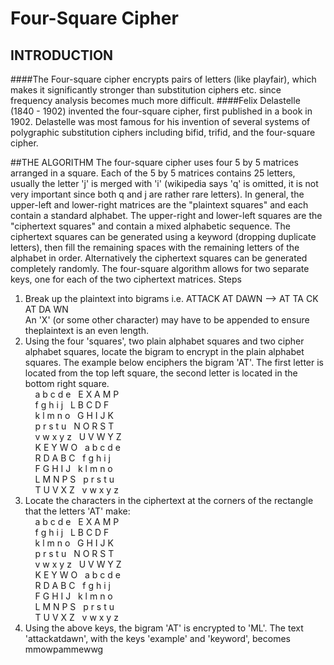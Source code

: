 # Four-Square Cipher
## INTRODUCTION
####The Four-square cipher encrypts pairs of letters (like playfair), which makes it significantly stronger than substitution ciphers etc. since frequency analysis becomes much more difficult.
####Felix Delastelle (1840 - 1902) invented the four-square cipher, first published in a book in 1902. Delastelle was most famous for his invention of several systems of polygraphic substitution ciphers including bifid, trifid, and the four-square cipher.

##THE ALGORITHM
The four-square cipher uses four 5 by 5 matrices arranged in a square. Each of the 5 by 5 matrices contains 25 letters, usually the letter 'j' is merged with 'i' (wikipedia says 'q' is omitted, it is not very important since both q and j are rather rare letters). In general, the upper-left and lower-right matrices are the "plaintext squares" and each contain a standard alphabet. The upper-right and lower-left squares are the "ciphertext squares" and contain a mixed alphabetic sequence.
The ciphertext squares can be generated using a keyword (dropping duplicate letters), then fill the remaining spaces with the remaining letters of the alphabet in order. Alternatively the ciphertext squares can be generated completely randomly. The four-square algorithm allows for two separate keys, one for each of the two ciphertext matrices.
Steps
1. Break up the plaintext into bigrams i.e. ATTACK AT DAWN --> AT TA CK AT DA WN<br />
An 'X' (or some other character) may have to be appended to ensure theplaintext is an even length.
2. Using the four 'squares', two plain alphabet squares and two cipher alphabet squares, locate the bigram to encrypt in the plain alphabet squares. The example below enciphers the bigram 'AT'. The first letter is located from the top left square, the second letter is located in the bottom right square.<br />
&nbsp;&nbsp;&nbsp;&nbsp;a b c d e&nbsp;&nbsp;   E X A M P<br />
&nbsp;&nbsp;&nbsp;&nbsp;f g h i j&nbsp;&nbsp;   L B C D F<br />
&nbsp;&nbsp;&nbsp;&nbsp;k l m n o&nbsp;&nbsp;   G H I J K<br />
&nbsp;&nbsp;&nbsp;&nbsp;p r s t u&nbsp;&nbsp;   N O R S T<br />
&nbsp;&nbsp;&nbsp;&nbsp;v w x y z&nbsp;&nbsp;   U V W Y Z<br />
&nbsp;&nbsp;&nbsp;&nbsp;K E Y W O&nbsp;&nbsp;   a b c d e<br />
&nbsp;&nbsp;&nbsp;&nbsp;R D A B C&nbsp;&nbsp;   f g h i j<br />
&nbsp;&nbsp;&nbsp;&nbsp;F G H I J&nbsp;&nbsp;   k l m n o<br />
&nbsp;&nbsp;&nbsp;&nbsp;L M N P S&nbsp;&nbsp;   p r s t u<br />
&nbsp;&nbsp;&nbsp;&nbsp;T U V X Z&nbsp;&nbsp;   v w x y z<br />
3. Locate the characters in the ciphertext at the corners of the rectangle that the letters 'AT' make:<br />
&nbsp;&nbsp;&nbsp;&nbsp;a b c d e&nbsp;&nbsp;   E X A M P<br />
&nbsp;&nbsp;&nbsp;&nbsp;f g h i j&nbsp;&nbsp;   L B C D F<br />
&nbsp;&nbsp;&nbsp;&nbsp;k l m n o&nbsp;&nbsp;   G H I J K<br />
&nbsp;&nbsp;&nbsp;&nbsp;p r s t u&nbsp;&nbsp;   N O R S T<br />
&nbsp;&nbsp;&nbsp;&nbsp;v w x y z&nbsp;&nbsp;   U V W Y Z<br />
&nbsp;&nbsp;&nbsp;&nbsp;K E Y W O&nbsp;&nbsp;   a b c d e<br />
&nbsp;&nbsp;&nbsp;&nbsp;R D A B C&nbsp;&nbsp;   f g h i j<br />
&nbsp;&nbsp;&nbsp;&nbsp;F G H I J&nbsp;&nbsp;   k l m n o<br />
&nbsp;&nbsp;&nbsp;&nbsp;L M N P S&nbsp;&nbsp;   p r s t u<br />
&nbsp;&nbsp;&nbsp;&nbsp;T U V X Z&nbsp;&nbsp;   v w x y z<br />
4. Using the above keys, the bigram 'AT' is encrypted to 'ML'. 
The text 'attackatdawn', with the keys 'example' and 'keyword', becomes mmowpammewwg

